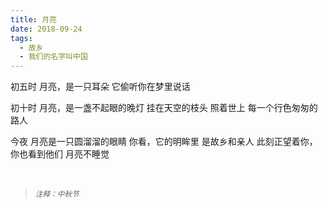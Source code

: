 ```yaml
---
title: 月亮
date: 2018-09-24
tags:
  - 故乡
  - 我们的名字叫中国
---
```


初五时
月亮，是一只耳朵
它偷听你在梦里说话
<!--more-->
初十时
月亮，是一盏不起眼的晚灯
挂在天空的枝头
照着世上
每一个行色匆匆的路人

今夜
月亮是一只圆溜溜的眼睛
你看，它的明眸里
是故乡和亲人
此刻正望着你，你也看到他们
月亮不睡觉

<br/>
<blockquote>
<p><small><i>注释：中秋节</i></small></p>
</blockquote>